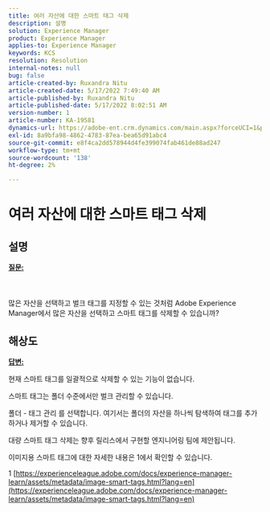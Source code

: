 ```yaml
---
title: 여러 자산에 대한 스마트 태그 삭제
description: 설명
solution: Experience Manager
product: Experience Manager
applies-to: Experience Manager
keywords: KCS
resolution: Resolution
internal-notes: null
bug: false
article-created-by: Ruxandra Nitu
article-created-date: 5/17/2022 7:49:40 AM
article-published-by: Ruxandra Nitu
article-published-date: 5/17/2022 8:02:51 AM
version-number: 1
article-number: KA-19581
dynamics-url: https://adobe-ent.crm.dynamics.com/main.aspx?forceUCI=1&pagetype=entityrecord&etn=knowledgearticle&id=a4e0f7e1-b5d5-ec11-a7b5-000d3a37750e
exl-id: 8a9bfa98-4862-4783-87ea-bea65d91abc4
source-git-commit: e8f4ca2dd578944d4fe399074fab461de88ad247
workflow-type: tm+mt
source-wordcount: '138'
ht-degree: 2%

---
```


# 여러 자산에 대한 스마트 태그 삭제

## 설명

<u><b>질문:</b></u><br><br> <br><br>많은 자산을 선택하고 벌크 태그를 지정할 수 있는 것처럼 Adobe Experience Manager에서 많은 자산을 선택하고 스마트 태그를 삭제할 수 있습니까?

## 해상도


<u><b>답변:</b></u>

현재 스마트 태그를 일괄적으로 삭제할 수 있는 기능이 없습니다.

스마트 태그는 폴더 수준에서만 벌크 관리할 수 있습니다.

폴더 - 태그 관리 를 선택합니다. 여기서는 폴더의 자산을 하나씩 탐색하여 태그를 추가하거나 제거할 수 있습니다.

대량 스마트 태그 삭제는 향후 릴리스에서 구현할 엔지니어링 팀에 제안됩니다.

이미지용 스마트 태그에 대한 자세한 내용은 1에서 확인할 수 있습니다.







1 [https://experienceleague.adobe.com/docs/experience-manager-learn/assets/metadata/image-smart-tags.html?lang=en](https://experienceleague.adobe.com/docs/experience-manager-learn/assets/metadata/image-smart-tags.html?lang=en)
